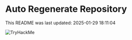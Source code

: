 # Auto Regenerate Repository

This README was last updated: 2025-01-29 18:11:04

 ![TryHackMe](https://tryhackme.com/badge/533634)